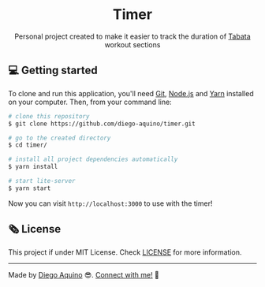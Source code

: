 <h1 align="center">Timer</h1>

<p align="center">
    Personal project created to make it easier to track the duration of
    <a href="https://www.active.com/fitness/articles/what-is-tabata-training">
        Tabata
    </a>
    workout sections
</p>

## :computer: Getting started

To clone and run this application, you'll need [Git](https://git-scm.com/), [Node.js](https://nodejs.org/en/) and [Yarn](https://yarnpkg.com/) installed on your computer. Then, from your command line:

```bash
# clone this repository
$ git clone https://github.com/diego-aquino/timer.git

# go to the created directory
$ cd timer/

# install all project dependencies automatically
$ yarn install

# start lite-server
$ yarn start
```

Now you can visit `http://localhost:3000` to use with the timer!

## :newspaper_roll: License

This project if under MIT License. Check [LICENSE](./LICENSE) for more information.

---

Made by [Diego Aquino](https://github.com/diego-aquino/) :sunglasses:. [Connect with me!](https://www.linkedin.com/in/diego-aquino) :wave:
